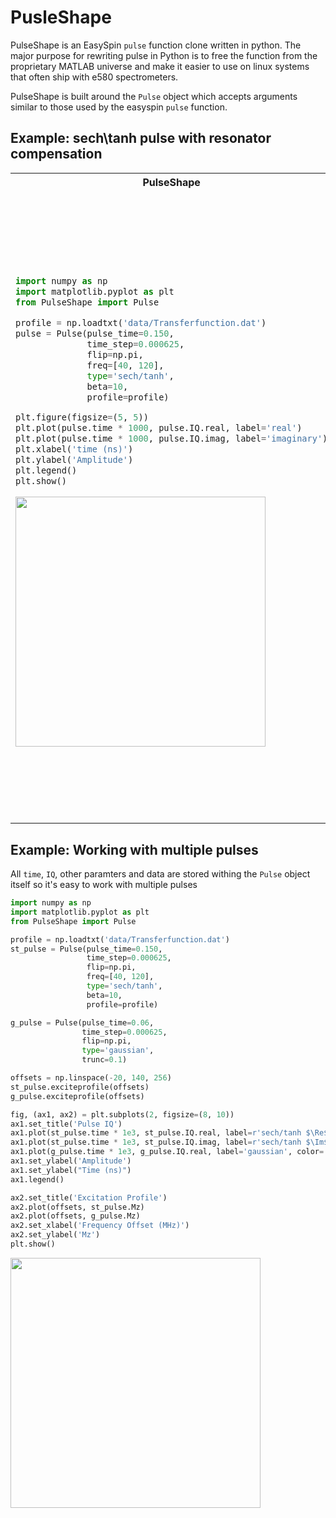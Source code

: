 # PusleShape

PulseShape is an EasySpin `pulse` function clone written in python. The major purpose for 
rewriting pulse in Python is to free the function from the proprietary MATLAB universe and 
make it easier to use on linux systems that often ship with e580 spectrometers. 

PulseShape is built around the `Pulse` object which accepts arguments similar to those 
used by the easyspin `pulse` function. 

## Example: sech\tanh pulse with resonator compensation
<table>
<tr>
<th>PulseShape</th>
<th>EasySpin</th>
</tr>
<tr>
<td>

```python
import numpy as np
import matplotlib.pyplot as plt
from PulseShape import Pulse

profile = np.loadtxt('data/Transferfunction.dat')
pulse = Pulse(pulse_time=0.150, 
              time_step=0.000625, 
              flip=np.pi, 
              freq=[40, 120], 
              type='sech/tanh', 
              beta=10, 
              profile=profile)

plt.figure(figsize=(5, 5))
plt.plot(pulse.time * 1000, pulse.IQ.real, label='real')
plt.plot(pulse.time * 1000, pulse.IQ.imag, label='imaginary')
plt.xlabel('time (ns)')
plt.ylabel('Amplitude')
plt.legend()
plt.show()
```
<img src="https://gitlab.com/mtessmer/PulseShape/-/raw/master/img/sechtanh.png" width="400"  class="center"/>


</td>
<td>

```matlab
Par = struct
Par.Type = 'sech/tanh';
Par.beta = 10;
Par.tp = 0.150;
Par.Phase = 0;
Par.Flip = pi;
Par.Frequency = [40 120]
Par.TimeStep=0.000625

filename = 'Transferfunction.dat';
delimiter = ' ';
formatSpec = '%f%f%[^\n\r]';
fileID = fopen(filename,'r');
dataArray = textscan(fileID, formatSpec, 'Delimiter', ... 
                    delimiter, 'MultipleDelimsAsOne', ...
                    true, 'TextType', 'string');
fclose(fileID);

Par.FrequencyResponse = [dataArray{:, 1}, dataArray{:, 2}];

[t, IQ] = pulse(Par)
[t, IQ, modulation] = pulse(Par) 

figure(1)
hold on
plot(t, real(IQ))
plot(t, imag(IQ))
xlabel('time ns')
ylabel('Amplitude')
x0=10;
y0=10;
width=465;
height=448;
set(gcf,'position',[x0,y0,width,height])

```
<img src="https://gitlab.com/mtessmer/PulseShape/-/raw/master/img/sechtanhes.png" width="400" class="center"/>
</td>
</tr>
</table>

## Example: Working with multiple pulses

All `time`, `IQ`, other paramters and data are stored withing the `Pulse` object itself so it's easy to work with multiple pulses

```python
import numpy as np
import matplotlib.pyplot as plt
from PulseShape import Pulse

profile = np.loadtxt('data/Transferfunction.dat')
st_pulse = Pulse(pulse_time=0.150,
                 time_step=0.000625,
                 flip=np.pi,
                 freq=[40, 120],
                 type='sech/tanh',
                 beta=10,
                 profile=profile)

g_pulse = Pulse(pulse_time=0.06,
                time_step=0.000625,
                flip=np.pi,
                type='gaussian',
                trunc=0.1)

offsets = np.linspace(-20, 140, 256)
st_pulse.exciteprofile(offsets)
g_pulse.exciteprofile(offsets)

fig, (ax1, ax2) = plt.subplots(2, figsize=(8, 10))
ax1.set_title('Pulse IQ')
ax1.plot(st_pulse.time * 1e3, st_pulse.IQ.real, label=r'sech/tanh $\Re$', color='C0')
ax1.plot(st_pulse.time * 1e3, st_pulse.IQ.imag, label=r'sech/tanh $\Im$', alpha=0.5, color='C0')
ax1.plot(g_pulse.time * 1e3, g_pulse.IQ.real, label='gaussian', color='C1')
ax1.set_ylabel('Amplitude')
ax1.set_ylabel("Time (ns)")
ax1.legend()

ax2.set_title('Excitation Profile')
ax2.plot(offsets, st_pulse.Mz)
ax2.plot(offsets, g_pulse.Mz)
ax2.set_xlabel('Frequency Offset (MHz)')
ax2.set_ylabel('Mz')
plt.show()
```
<img src="https://gitlab.com/mtessmer/PulseShape/-/raw/master/img/g_st.png" width="400" class="center"/>
